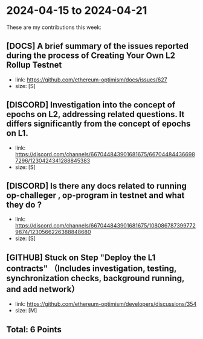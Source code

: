 # 2024-04-15 to 2024-04-21

These are my contributions this week:

## [DOCS] A brief summary of the issues reported during the process of Creating Your Own L2 Rollup Testnet

- link: https://github.com/ethereum-optimism/docs/issues/627
- size: [S]

## [DISCORD] Investigation into the concept of epochs on L2, addressing related questions. It differs significantly from the concept of epochs on L1.

- link: https://discord.com/channels/667044843901681675/667044844366987296/1230424341288845383
- size: [S]

## [DISCORD] Is there any docs related to running op-challeger , op-program in testnet and what they do ? 

- link: https://discord.com/channels/667044843901681675/1080867873997729874/1230566226388848680
- size: [S]

## [GITHUB] Stuck on Step "Deploy the L1 contracts"   （Includes investigation, testing, synchronization checks, background running, and add network）

- link: https://github.com/ethereum-optimism/developers/discussions/354
- size: [M]


## Total: 6 Points

